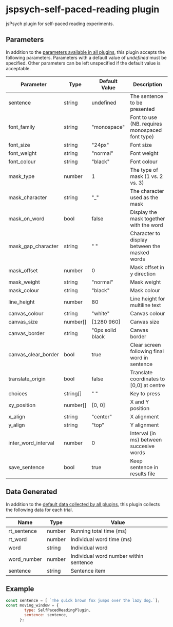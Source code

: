 # jspsych-self-paced-reading plugin

jsPsych plugin for self-paced reading experiments.

## Parameters

In addition to the [parameters available in all plugins](https://www.jspsych.org/overview/plugins#parameters-available-in-all-plugins), this plugin accepts the following parameters. Parameters with a default value of *undefined* must be specified. Other parameters can be left unspecified if the default value is acceptable.

| Parameter              | Type     | Default Value    | Description                                             |
| ---------------------- | -------- | -----------------| ------------------------------------------------------- |
| sentence               | string   | undefined        | The sentence to be presented                            |
| font_family            | string   | "monospace"      | Font to use (NB. requires monospaced font type)         |
| font_size              | string   | "24px"           | Font size                                               |
| font_weight            | string   | "normal"         | Font weight                                             |
| font_colour            | string   | "black"          | Font colour                                             |
| mask_type              | number   | 1                | The type of mask (1 vs. 2 vs. 3)                        |
| mask_character         | string   | "_"              | The character used as the mask                          |
| mask_on_word           | bool     | false            | Display the mask together with the word                 |
| mask_gap_character     | string   | " "              | Character to display between the masked words           |
| mask_offset            | number   | 0                | Mask offset in y direction                              |
| mask_weight            | string   | "normal"         | Mask weight                                             |
| mask_colour            | string   | "black"          | Mask colour                                             |
| line_height            | number   | 80               | Line height for multiline text                          |
| canvas_colour          | string   | "white"          | Canvas colour                                           |
| canvas_size            | number[] | [1280 960]       | Canvas size                                             |
| canvas_border          | string   | "0px solid black | Canvas border                                           |
| canvas_clear_border    | bool     | true             | Clear screen following final word in sentence           |
| translate_origin       | bool     | false            | Translate coordinates to [0,0] at centre                |
| choices                | string[] | " "              | Key to press                                            |
| xy_position            | number[] | [0, 0]           | X and Y position                                        |
| x_align                | string   | "center"         | X alignment                                             |
| y_align                | string   | "top"            | Y alignment                                             |
| inter_word_interval    | number   | 0                | Interval (in ms) between succesive words                |
| save_sentence          | bool     | true             | Keep sentence in results file                           |

## Data Generated

In addition to the [default data collected by all plugins](https://www.jspsych.org/overview/plugins#data-collected-by-all-plugins), this plugin collects the following data for each trial.

| Name        | Type        | Value                                    |
| --------    | ----------- | ---------------------------------------- |
| rt_sentence | number      | Running total time (ms)                  |
| rt_word     | number      | Individual word time (ms)                |
| word        | string      | Individual word                          |
| word_number | number      | Individual word number within sentence   |
| sentence    | string      | Sentence item                            |

## Example 

```javascript
const sentence = [ `The quick brown fox jumps over the lazy dog.`];
const moving_window = {
        type: SelfPacedReadingPlugin,
        sentence: sentence,
      };
```
